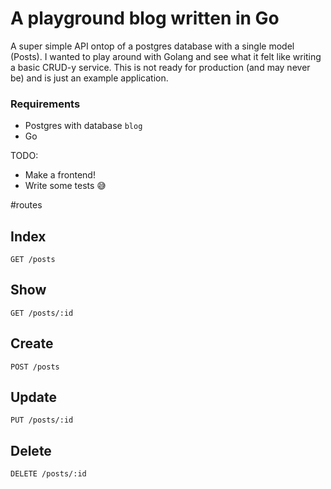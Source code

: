 # A playground blog written in Go

A super simple API ontop of a postgres database with a single model (Posts).
I wanted to play around with Golang and see what it felt like writing a basic CRUD-y service.
This is not ready for production (and may never be) and is just an example application.


### Requirements
 * Postgres with database `blog`
 * Go

TODO:
  * Make a frontend!
  * Write some tests 😅

#routes

## Index
`GET /posts`

## Show
`GET /posts/:id`

## Create
`POST /posts`

## Update
`PUT /posts/:id`

## Delete
`DELETE /posts/:id`

